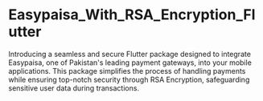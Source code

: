# Easypaisa_With_RSA_Encryption_Flutter
Introducing a seamless and secure Flutter package designed to integrate Easypaisa, one of Pakistan's leading payment gateways, into your mobile applications. This package simplifies the process of handling payments while ensuring top-notch security through RSA Encryption, safeguarding sensitive user data during transactions.
